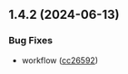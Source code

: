 ## 1.4.2 (2024-06-13)


### Bug Fixes

* workflow ([cc26592](https://github.com/tiavina-mika/check-password-complexity/commit/cc265928153f10ee47a9c8f84a6059150a735678))

